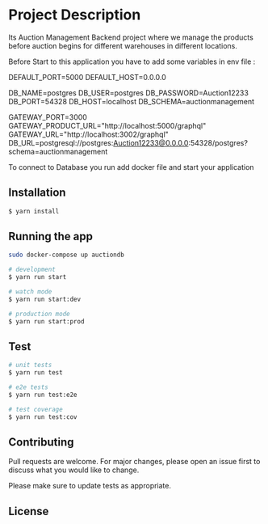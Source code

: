 # Project Description

Its Auction Management Backend project where we manage the products before auction begins for different warehouses in different locations.

Before Start to this application you have to add some variables in env file :

DEFAULT_PORT=5000
DEFAULT_HOST=0.0.0.0

DB_NAME=postgres
DB_USER=postgres
DB_PASSWORD=Auction12233
DB_PORT=54328
DB_HOST=localhost
DB_SCHEMA=auctionmanagement

GATEWAY_PORT=3000
GATEWAY_PRODUCT_URL="http://localhost:5000/graphql"
GATEWAY_URL="http://localhost:3002/graphql"
DB_URL=postgresql://postgres:Auction12233@0.0.0.0:54328/postgres?schema=auctionmanagement

To connect to Database you run add docker file and start your application

## Installation

```bash
$ yarn install
```

## Running the app

```bash
sudo docker-compose up auctiondb

# development
$ yarn run start

# watch mode
$ yarn run start:dev

# production mode
$ yarn run start:prod
```

## Test

```bash
# unit tests
$ yarn run test

# e2e tests
$ yarn run test:e2e

# test coverage
$ yarn run test:cov
```

## Contributing
Pull requests are welcome. For major changes, please open an issue first to discuss what you would like to change.

Please make sure to update tests as appropriate.

## License
[MIT]:(https://choosealicense.com/licenses/mit/)
